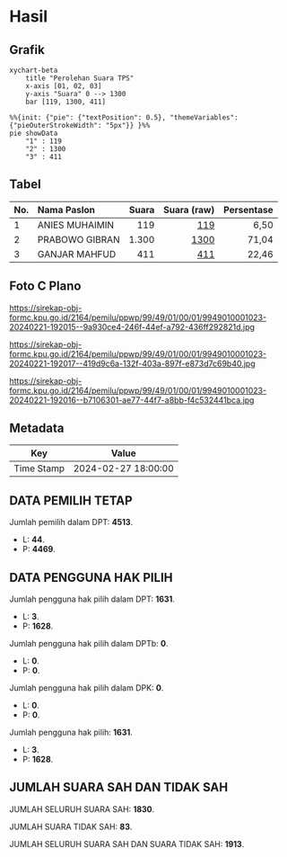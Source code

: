 # Hasil

## Grafik

```mermaid
xychart-beta
    title "Perolehan Suara TPS"
    x-axis [01, 02, 03]
    y-axis "Suara" 0 --> 1300
    bar [119, 1300, 411]
```

```mermaid
%%{init: {"pie": {"textPosition": 0.5}, "themeVariables": {"pieOuterStrokeWidth": "5px"}} }%%
pie showData
    "1" : 119
    "2" : 1300
    "3" : 411
```

## Tabel

| No. | Nama Paslon    | Suara | Suara (raw) | Persentase |
|:--- |:-------------- | -----:| -----------:| ----------:|
| 1   | ANIES MUHAIMIN | 119   | [119][p-1]  | 6,50       |
| 2   | PRABOWO GIBRAN | 1.300 | [1300][p-2] | 71,04      |
| 3   | GANJAR MAHFUD  | 411   | [411][p-3]  | 22,46      |


[p-1]: https://github.com/gigit-pemilu/pemilu-2024-99-luar-negeri/blob/main/pilpres/hitung-suara/sub/99-luar-negeri/sub/49-hong-kong-republik-rakyat-tiongkok/sub/01-hong-kong-republik-rakyat-tiongkok/sub/0001-hong-kong-republik-rakyat-tiongkok/sub/023-pos-019/sub/paslon-1.txt
[p-2]: https://github.com/gigit-pemilu/pemilu-2024-99-luar-negeri/blob/main/pilpres/hitung-suara/sub/99-luar-negeri/sub/49-hong-kong-republik-rakyat-tiongkok/sub/01-hong-kong-republik-rakyat-tiongkok/sub/0001-hong-kong-republik-rakyat-tiongkok/sub/023-pos-019/sub/paslon-2.txt
[p-3]: https://github.com/gigit-pemilu/pemilu-2024-99-luar-negeri/blob/main/pilpres/hitung-suara/sub/99-luar-negeri/sub/49-hong-kong-republik-rakyat-tiongkok/sub/01-hong-kong-republik-rakyat-tiongkok/sub/0001-hong-kong-republik-rakyat-tiongkok/sub/023-pos-019/sub/paslon-3.txt

## Foto C Plano

https://sirekap-obj-formc.kpu.go.id/2164/pemilu/ppwp/99/49/01/00/01/9949010001023-20240221-192015--9a930ce4-246f-44ef-a792-436ff292821d.jpg

https://sirekap-obj-formc.kpu.go.id/2164/pemilu/ppwp/99/49/01/00/01/9949010001023-20240221-192017--419d9c6a-132f-403a-897f-e873d7c69b40.jpg

https://sirekap-obj-formc.kpu.go.id/2164/pemilu/ppwp/99/49/01/00/01/9949010001023-20240221-192016--b7106301-ae77-44f7-a8bb-f4c532441bca.jpg


## Metadata

| Key        | Value               |
| ---------- | ------------------- |
| Time Stamp | 2024-02-27 18:00:00 |


## DATA PEMILIH TETAP

Jumlah pemilih dalam DPT: **4513**.
 * L: **44**.
 * P: **4469**.

## DATA PENGGUNA HAK PILIH

Jumlah pengguna hak pilih dalam DPT: **1631**.
 * L: **3**.
 * P: **1628**.

Jumlah pengguna hak pilih dalam DPTb: **0**.
 * L: **0**.
 * P: **0**.

Jumlah pengguna hak pilih dalam DPK: **0**.
 * L: **0**.
 * P: **0**.

Jumlah pengguna hak pilih: **1631**.
 * L: **3**.
 * P: **1628**.

## JUMLAH SUARA SAH DAN TIDAK SAH

JUMLAH SELURUH SUARA SAH: **1830**.

JUMLAH SUARA TIDAK SAH: **83**.

JUMLAH SELURUH SUARA SAH DAN SUARA TIDAK SAH: **1913**.


